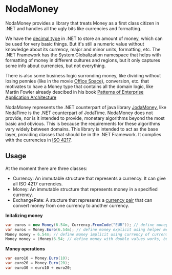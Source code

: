 NodaMoney
=========
NodaMoney provides a library that treats Money as a first class citizen in .NET and handles all the ugly bits like currencies
and formatting.

We have the [decimal type](http://msdn.microsoft.com/en-us/library/364x0z75.aspx) in .NET to store an amount of money, which can
be used for very basic things. But it's still a numeric value without knowledge about its currency, major and minor units, 
formatting, etc. The .NET Framework has the System.Globalization namespace that helps with formatting of money in different cultures and regions,
but it only captures some info about currencies, but not everything.

There is also some business logic surronding money, like dividing without losing pennies (like in the movie [Office Space](http://www.imdb.com/title/tt0151804/)),
conversion, etc. that motivates to have a Money type that contains all the domain logic, like Martin Fowler already descibed in
his book [Patterns of Enterprise Application Architecture](http://martinfowler.com/eaaCatalog/money.html)

NodaMoney represents the .NET counterpart of java library [JodaMoney](http://www.joda.org/joda-money/), like NodaTime is the .NET
counterpart of JodaTime. NodaMoney does not provide, nor is it intended to provide, monetary algorithms beyond the most basic and 
obvious. This is because the requirements for these algorithms vary widely between domains. This library is intended to act as the
base layer, providing classes that should be in the .NET Framework. It complies with the currencies in [ISO 4217](http://en.wikipedia.org/wiki/ISO_4217).

Usage
-----
At the moment there are three classes:
- Currency: An immutable structure that represents a currency. It can give all ISO 4217 currencies.
- Money: An immutable structure that represents money in a specified currency.
- ExchangeRate: A stucture that represents a [currency pair](http://en.wikipedia.org/wiki/Currency_pair) that can convert money
from one currency to another currency.

**Initalizing money**

```C#
var euros = new Money(6.54m, Currency.FromCode("EUR")); // define money explicit
var euros = Money.Euro(6.54m); // define money explicit using helper method for most used currencies in the world
Money money = 6.54m; // define money implicit using currency of current culture/region
Money money = (Money)6.54; // define money with double values works, but you need to explict cast because of ronding issues. 
```

**Money operations**

```C#
var euro10 = Money.Euro(10);
var euro20 = Money.Euro(20);
var euro30 = euro10 + euro20;
```